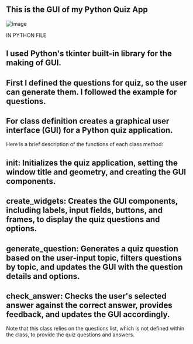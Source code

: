 ## This is the GUI of my Python Quiz App

![image](https://github.com/user-attachments/assets/ec53ff6d-1ea4-4db1-84a4-fc399e599e3c)


IN PYTHON FILE
## I used Python's tkinter built-in library for the making of GUI. 
## First I defined the questions for quiz, so the user can generate them. I followed the example for questions.
## For class definition creates a graphical user interface (GUI) for a Python quiz application. 

Here is a brief description of the functions of each class method:

## init: Initializes the quiz application, setting the window title and geometry, and creating the GUI components.
## create_widgets: Creates the GUI components, including labels, input fields, buttons, and frames, to display the quiz questions and options.
## generate_question: Generates a quiz question based on the user-input topic, filters questions by topic, and updates the GUI with the question details and options.
## check_answer: Checks the user's selected answer against the correct answer, provides feedback, and updates the GUI accordingly.

Note that this class relies on the questions list, which is not defined within the class, to provide the quiz questions and answers.

